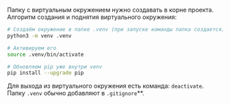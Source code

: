 Папку с виртуальным окружением нужно создавать в корне проекта.
Алгоритм создания и поднятия виртуального окружения:
```bash
# Создаём окружение в папке .venv (при запуске команды папка создается)
python3 -m venv .venv

# Активируем его
source .venv/bin/activate

# Обновляем pip уже внутри venv
pip install --upgrade pip
```

Для выхода из виртуального окружения есть команда: `deactivate`.
Папку `.venv` обычно добавляют в `.gitignore`**.
